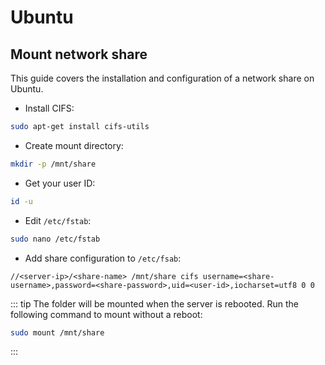 # Ubuntu

## Mount network share

This guide covers the installation and configuration of a network share on Ubuntu.

* Install CIFS:

```bash
sudo apt-get install cifs-utils
```

* Create mount directory:

```bash
mkdir -p /mnt/share
```

* Get your user ID:

```bash
id -u
```

* Edit `/etc/fstab`:

```bash
sudo nano /etc/fstab
```

* Add share configuration to `/etc/fsab`:

```
//<server-ip>/<share-name> /mnt/share cifs username=<share-username>,password=<share-password>,uid=<user-id>,iocharset=utf8 0 0
```

::: tip
The folder will be mounted when the server is rebooted. Run the following command to mount without a reboot:

```bash
sudo mount /mnt/share
```
:::
